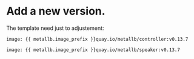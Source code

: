 
# Add a new version.

The template need just to adjustement:

    image: {{ metallb.image_prefix }}quay.io/metallb/controller:v0.13.7
    
    image: {{ metallb.image_prefix }}quay.io/metallb/speaker:v0.13.7

